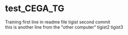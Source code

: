 # test_CEGA_TG
Training 
first line in readme file 
tigist
second commit  
this is another line from the "other computer"
tigist2
tigist3
